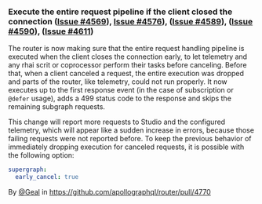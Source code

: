 ### Execute the entire request pipeline if the client closed the connection ([Issue #4569](https://github.com/apollographql/router/issues/4569)), [Issue #4576](https://github.com/apollographql/router/issues/4576)), ([Issue #4589](https://github.com/apollographql/router/issues/4589)), ([Issue #4590](https://github.com/apollographql/router/issues/4590)), ([Issue #4611](https://github.com/apollographql/router/issues/4611))

The router is now making sure that the entire request handling pipeline is executed when the client closes the connection early, to let telemetry and any rhai scrit or coprocessor perform their tasks before canceling. Before that, when a client canceled a request, the entire execution was dropped and parts of the router, like telemetry, could not run properly. It now executes up to the first response event (in the case of subscription or `@defer` usage), adds a 499 status code to the response and skips the remaining subgraph requests.

This change will report more requests to Studio and the configured telemetry, which will appear like a sudden increase in errors, because those failing requests were not reported before. To keep the previous behavior of immediately dropping execution for canceled requests, it is possible with the following option:

```yaml
supergraph:
  early_cancel: true
```

By [@Geal](https://github.com/Geal) in https://github.com/apollographql/router/pull/4770